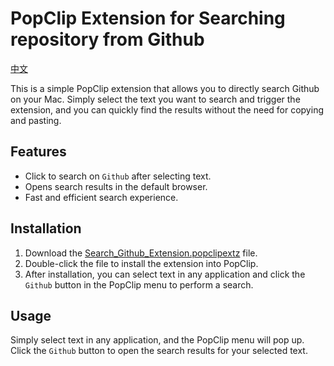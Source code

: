 # PopClip Extension for Searching repository from Github 

[中文](/README_CN.md)  

This is a simple PopClip extension that allows you to directly search Github on your Mac. Simply select the text you want to search and trigger the extension, and you can quickly find the results without the need for copying and pasting.  

## Features  

- Click to search on `Github` after selecting text.  
- Opens search results in the default browser.  
- Fast and efficient search experience.  

## Installation  

1. Download the [Search_Github_Extension.popclipextz](https://github.com/Wooden-Robot/Search_Z-lib_PopClip/releases/download/v0.01/Search_Github_Extension.popclipextz) file.  
2. Double-click the file to install the extension into PopClip.  
3. After installation, you can select text in any application and click the `Github` button in the PopClip menu to perform a search.  

## Usage  

Simply select text in any application, and the PopClip menu will pop up. Click the `Github` button to open the search results for your selected text.  
